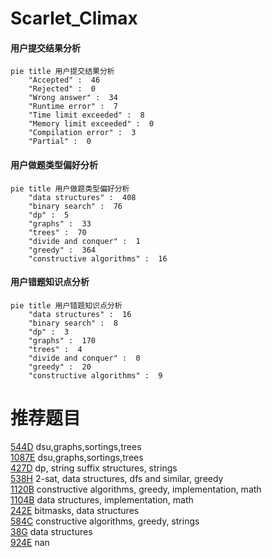 # Scarlet_Climax

<!-- tabs:start -->



#### **用户提交结果分析**

```mermaid
pie title 用户提交结果分析
    "Accepted" :  46
    "Rejected" :  0
    "Wrong answer" :  34
    "Runtime error" :  7
    "Time limit exceeded" :  8
    "Memory limit exceeded" :  0
    "Compilation error" :  3
    "Partial" :  0
```

#### **用户做题类型偏好分析**

```mermaid
pie title 用户做题类型偏好分析
    "data structures" :  408
    "binary search" :  76
    "dp" :  5
    "graphs" :  33
    "trees" :  70
    "divide and conquer" :  1
    "greedy" :  364
    "constructive algorithms" :  16
```
#### **用户错题知识点分析**

```mermaid
pie title 用户错题知识点分析
    "data structures" :  16
    "binary search" :  8
    "dp" :  3
    "graphs" :  170
    "trees" :  4
    "divide and conquer" :  0
    "greedy" :  20
    "constructive algorithms" :  9
```



<!-- tabs:end -->
# 推荐题目
[544D](https://codeforces.com/contest/544/problem/D)		dsu,graphs,sortings,trees		  
[1087E](https://codeforces.com/contest/1087/problem/E)		dsu,graphs,sortings,trees		  
[427D](https://codeforces.com/contest/427/problem/D)		dp,
                        string suffix structures,
                        strings		  
[538H](https://codeforces.com/contest/538/problem/H)		2-sat,
                        data structures,
                        dfs and similar,
                        greedy		  
[1120B](https://codeforces.com/contest/1120/problem/B)		constructive algorithms,
                        greedy,
                        implementation,
                        math		  
[1104B](https://codeforces.com/contest/1104/problem/B)		data structures,
                        implementation,
                        math		  
[242E](https://codeforces.com/contest/242/problem/E)		bitmasks,
                        data structures		  
[584C](https://codeforces.com/contest/584/problem/C)		constructive algorithms,
                        greedy,
                        strings		  
[38G](https://codeforces.com/contest/38/problem/G)		data structures		  
[924E](https://codeforces.com/contest/924/problem/E)		nan		  
